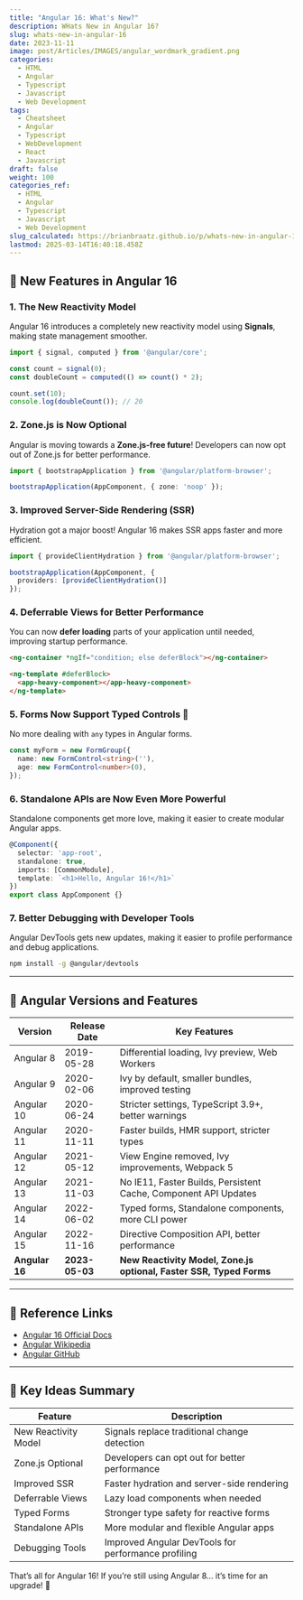 ```yaml
---
title: "Angular 16: What's New?"
description: WHats New in Angular 16?
slug: whats-new-in-angular-16
date: 2023-11-11
image: post/Articles/IMAGES/angular_wordmark_gradient.png
categories:
  - HTML
  - Angular
  - Typescript
  - Javascript
  - Web Development
tags:
  - Cheatsheet
  - Angular
  - Typescript
  - WebDevelopment
  - React
  - Javascript
draft: false
weight: 100
categories_ref:
  - HTML
  - Angular
  - Typescript
  - Javascript
  - Web Development
slug_calculated: https://brianbraatz.github.io/p/whats-new-in-angular-16
lastmod: 2025-03-14T16:40:18.458Z
---
```

<!-- 
# WHats New in Angular 16?

Angular 16 is here, and it’s like the team at Google decided to turbocharge everything.

 From reactivity improvements to major performance upgrades, Angular 16 is packed with features that will make developers smile (or at least nod in approval while sipping coffee). Let’s break down everything you need to know about Angular 16 with code examples and just enough humor to keep things interesting!

---
-->

## 🚀 New Features in Angular 16

### 1. The New Reactivity Model

Angular 16 introduces a completely new reactivity model using **Signals**, making state management smoother.

```typescript
import { signal, computed } from '@angular/core';

const count = signal(0);
const doubleCount = computed(() => count() * 2);

count.set(10);
console.log(doubleCount()); // 20
```

### 2. Zone.js is Now Optional

Angular is moving towards a **Zone.js-free future**! Developers can now opt out of Zone.js for better performance.

```typescript
import { bootstrapApplication } from '@angular/platform-browser';

bootstrapApplication(AppComponent, { zone: 'noop' });
```

### 3. Improved Server-Side Rendering (SSR)

Hydration got a major boost! Angular 16 makes SSR apps faster and more efficient.

```typescript
import { provideClientHydration } from '@angular/platform-browser';

bootstrapApplication(AppComponent, {
  providers: [provideClientHydration()]
});
```

### 4. Deferrable Views for Better Performance

You can now **defer loading** parts of your application until needed, improving startup performance.

```html
<ng-container *ngIf="condition; else deferBlock"></ng-container>

<ng-template #deferBlock>
  <app-heavy-component></app-heavy-component>
</ng-template>
```

### 5. Forms Now Support Typed Controls 🎉

No more dealing with `any` types in Angular forms.

```typescript
const myForm = new FormGroup({
  name: new FormControl<string>(''),
  age: new FormControl<number>(0),
});
```

### 6. Standalone APIs are Now Even More Powerful

Standalone components get more love, making it easier to create modular Angular apps.

```typescript
@Component({
  selector: 'app-root',
  standalone: true,
  imports: [CommonModule],
  template: `<h1>Hello, Angular 16!</h1>`
})
export class AppComponent {}
```

### 7. Better Debugging with Developer Tools

Angular DevTools gets new updates, making it easier to profile performance and debug applications.

```bash
npm install -g @angular/devtools
```

***

## 📜 Angular Versions and Features

| Version        | Release Date   | Key Features                                                        |
| -------------- | -------------- | ------------------------------------------------------------------- |
| Angular 8      | 2019-05-28     | Differential loading, Ivy preview, Web Workers                      |
| Angular 9      | 2020-02-06     | Ivy by default, smaller bundles, improved testing                   |
| Angular 10     | 2020-06-24     | Stricter settings, TypeScript 3.9+, better warnings                 |
| Angular 11     | 2020-11-11     | Faster builds, HMR support, stricter types                          |
| Angular 12     | 2021-05-12     | View Engine removed, Ivy improvements, Webpack 5                    |
| Angular 13     | 2021-11-03     | No IE11, Faster Builds, Persistent Cache, Component API Updates     |
| Angular 14     | 2022-06-02     | Typed forms, Standalone components, more CLI power                  |
| Angular 15     | 2022-11-16     | Directive Composition API, better performance                       |
| **Angular 16** | **2023-05-03** | **New Reactivity Model, Zone.js optional, Faster SSR, Typed Forms** |

***

## 🔗 Reference Links

* [Angular 16 Official Docs](https://angular.io/)
* [Angular Wikipedia](https://en.wikipedia.org/wiki/Angular_\(web_framework\))
* [Angular GitHub](https://github.com/angular/angular)

***

## 📝 Key Ideas Summary

| Feature              | Description                                         |
| -------------------- | --------------------------------------------------- |
| New Reactivity Model | Signals replace traditional change detection        |
| Zone.js Optional     | Developers can opt out for better performance       |
| Improved SSR         | Faster hydration and server-side rendering          |
| Deferrable Views     | Lazy load components when needed                    |
| Typed Forms          | Stronger type safety for reactive forms             |
| Standalone APIs      | More modular and flexible Angular apps              |
| Debugging Tools      | Improved Angular DevTools for performance profiling |

That’s all for Angular 16! If you’re still using Angular 8… it’s time for an upgrade! 🚀
